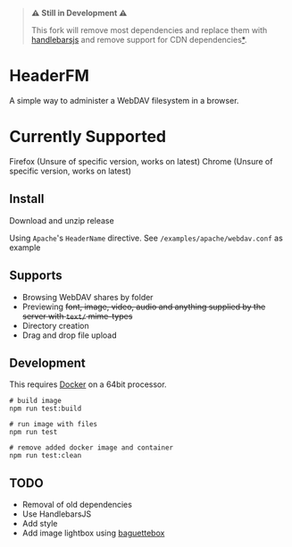 > **:warning: Still in Development :warning:**
>
> This fork will remove most dependencies and replace them with [handlebarsjs](http://handlebarsjs.com/) and remove support for CDN dependencies[*](https://www.sitepoint.com/7-reasons-not-to-use-a-cdn/).

# HeaderFM

A simple way to administer a WebDAV filesystem in a browser.

# Currently Supported

Firefox (Unsure of specific version, works on latest)
Chrome (Unsure of specific version, works on latest)

## Install

Download and unzip release

Using `Apache`'s `HeaderName` directive.
See `/examples/apache/webdav.conf` as example

## Supports

 - Browsing WebDAV shares by folder
 - Previewing ~~font, image, video, audio and anything supplied by the server with `text/` mime-types~~
 - Directory creation
 - Drag and drop file upload

## Development

This requires [Docker](https://docs.docker.com/install/) on a 64bit processor.

```shell
# build image
npm run test:build

# run image with files
npm run test

# remove added docker image and container
npm run test:clean
```

## TODO

 - Removal of old dependencies
 - Use HandlebarsJS
 - Add style
 - Add image lightbox using [baguettebox](https://www.npmjs.com/package/baguettebox.js)
